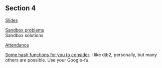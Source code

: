 ## Section 4

[Slides](https://docs.google.com/presentation/d/1DC4LwWudps4JQ0jPY4Csbr5vHn4g5Xj6FO8KvS0XpCg/edit?usp=sharing)

[Sandbox problems](http://bit.ly/2C2yCMB)    
Sandbox solutions

[Attendance](https://docs.google.com/forms/d/e/1FAIpQLSd2CN3RqWJu_Mr8ymIaIXtMWgP7bfNr1QuNub_0b7noAEDfUQ/viewform?usp=sf_link)

[Some hash functions for you to consider](http://www.cse.yorku.ca/~oz/hash.html). I like djb2, personally, but many others are possible. Use your Google-fu.
